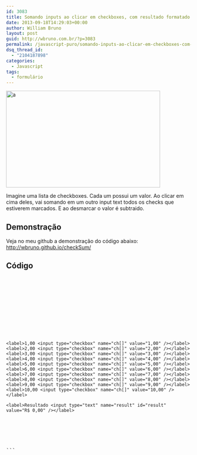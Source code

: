 ```yaml
---
id: 3083
title: Somando inputs ao clicar em checkboxes, com resultado formatado em reais
date: 2013-09-18T14:29:03+00:00
author: William Bruno
layout: post
guid: http://wbruno.com.br/?p=3083
permalink: /javascript-puro/somando-inputs-ao-clicar-em-checkboxes-com-resultado-formatado-em-reais/
dsq_thread_id:
  - "2104187898"
categories:
  - Javascript
tags:
  - formulário
---
```

[<img src="/wp-content/uploads/2013/09/a1.png" alt="a" width="420" height="263" class="aligncenter size-full wp-image-3089" />](/wp-content/uploads/2013/09/a1.png)

Imagine uma lista de checkboxes. Cada um possui um valor. Ao clicar em cima deles, vai somando em um outro input text todos os checks que estiverem marcados. E ao desmarcar o valor é subtraido.

<!--more-->

## Demonstração

Veja no meu github a demonstração do código abaixo: <http://wbruno.github.io/checkSum/>

## Código

<pre class="javascript"><!doctype html>
<html lang="en">
<head>
    <meta charset="UTF-8">
    <title>Document</title>
<style>
label { display: block; }
</style>
</head>
<body>

    <label>1,00 <input type="checkbox" name="ch[]" value="1,00" /></label>
    <label>2,00 <input type="checkbox" name="ch[]" value="2,00" /></label>
    <label>3,00 <input type="checkbox" name="ch[]" value="3,00" /></label>
    <label>4,00 <input type="checkbox" name="ch[]" value="4,00" /></label>
    <label>5,00 <input type="checkbox" name="ch[]" value="5,00" /></label>
    <label>6,00 <input type="checkbox" name="ch[]" value="6,00" /></label>
    <label>7,00 <input type="checkbox" name="ch[]" value="7,00" /></label>
    <label>8,00 <input type="checkbox" name="ch[]" value="8,00" /></label>
    <label>9,00 <input type="checkbox" name="ch[]" value="9,00" /></label>
    <label>10,00 <input type="checkbox" name="ch[]" value="10,00" /></label>

    <label>Resultado <input type="text" name="result" id="result" value="R$ 0,00" /></label>

<script>
String.prototype.formatMoney = function() {
    var v = this;

    if(v.indexOf('.') === -1) {
        v = v.replace(/([\d]+)/, "$1,00");
    }

    v = v.replace(/([\d]+)\.([\d]{1})$/, "$1,$20");
    v = v.replace(/([\d]+)\.([\d]{2})$/, "$1,$2");
    v = v.replace(/([\d]+)([\d]{3}),([\d]{2})$/, "$1.$2,$3");

    return v;
};
String.prototype.toFloat = function() {
    var v = this;

    if (!v) return 0;
    return parseFloat(v.replace(/[\D]+/g, '' ).replace(/([\d]+)(\d{2})$/, "$1.$2"));
};
(function(){
    "use strict";

    var $chs = document.querySelectorAll('input[name="ch[]"]'),
        $result = document.getElementById('result'),
        chsArray = Array.prototype.slice.call($chs);

    chsArray.forEach(function(element, index, array){
        element.addEventListener("click", function(){
            var v = this.value,
                result = 0;
            v = v.toFloat();

            if (this.checked === true) {
                result = $result.value.toFloat() + parseFloat(v);
            } else {
                result = $result.value.toFloat() - parseFloat(v);
            }

            $result.value = "R$ " + String(result).formatMoney();
        });
    });


}());
</script>
</body>
</html>
```
